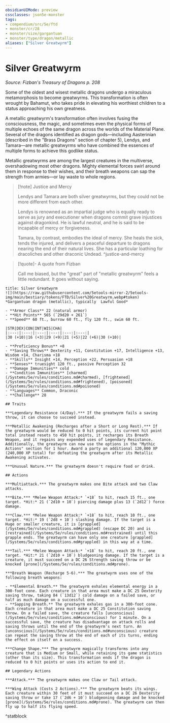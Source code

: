```yaml
---
obsidianUIMode: preview
cssclasses: json5e-monster
tags:
- compendium/src/5e/ftd
- monster/cr/28
- monster/size/gargantuan
- monster/type/dragon/metallic
aliases: ["Silver Greatwyrm"]
---
```

# Silver Greatwyrm
*Source: Fizban's Treasury of Dragons p. 208*  

Some of the oldest and wisest metallic dragons undergo a miraculous metamorphosis to become greatwyrms. This transformation is often wrought by Bahamut, who takes pride in elevating his worthiest children to a status approaching his own greatness.

A metallic greatwyrm's transformation often involves fusing the consciousness, the magic, and sometimes even the physical forms of multiple echoes of the same dragon across the worlds of the Material Plane. Several of the dragons identified as dragon gods—including Aasterinian (described in the "Brass Dragons" section of chapter 5), Lendys, and Tamara—are metallic greatwyrms who have combined the essences of multiple forms to achieve this godlike status.

Metallic greatwyrms are among the largest creatures in the multiverse, overshadowing most other dragons. Mighty elemental forces swirl around them in response to their wishes, and their breath weapons can sap the strength from armies—or lay waste to whole regions.

> [!note] Justice and Mercy
> 
> Lendys and Tamara are both silver greatwyrms, but they could not be more different from each other.
> 
> Lendys is renowned as an impartial judge who is equally ready to serve as jury and executioner when dragons commit grave injustices against dragonkind. He is lawful neutral, and he is said to be incapable of mercy or forgiveness.
> 
> Tamara, by contrast, embodies the ideal of mercy. She heals the sick, tends the injured, and delivers a peaceful departure to dragons nearing the end of their natural lives. She has a particular loathing for dracoliches and other draconic Undead.
^justice-and-mercy

> [!quote]- A quote from Fizban  
> 
> Call me biased, but the "great" part of "metallic greatwyrm" feels a little redundant. It goes without saying.


```ad-statblock
title: Silver Greatwyrm
![](https://raw.githubusercontent.com/5etools-mirror-2/5etools-img/main/bestiary/tokens/FTD/Silver%20Greatwyrm.webp#token)
*Gargantuan dragon (metallic), typically  Lawful Good*

- **Armor Class** 22 (natural armor)
- **Hit Points** 565 (`29d20 + 261`)
- **Speed** 60 ft., burrow 60 ft., fly 120 ft., swim 60 ft.

|STR|DEX|CON|INT|WIS|CHA|
|:---:|:---:|:---:|:---:|:---:|:---:|
|30 (+10)|16 (+3)|29 (+9)|21 (+5)|22 (+6)|30 (+10)|

- **Proficiency Bonus** +8
- **Saving Throws** Dexterity +11, Constitution +17, Intelligence +13, Wisdom +14, Charisma +18
- **Skills** Insight +14, Perception +22, Persuasion +18
- **Senses** truesight 120 ft., passive Perception 32
- **Damage Immunities** cold
- **Condition Immunities** [charmed](/Systems/5e/rules/conditions.md#charmed), [frightened](/Systems/5e/rules/conditions.md#frightened), [poisoned](/Systems/5e/rules/conditions.md#poisoned)
- **Languages** Common, Draconic
- **Challenge** 28

## Traits

***Legendary Resistance (4/Day).*** If the greatwyrm fails a saving throw, it can choose to succeed instead.

***Metallic Awakening (Recharges after a Short or Long Rest).*** If the greatwyrm would be reduced to 0 hit points, its current hit point total instead resets to 450 hit points, it recharges its Breath Weapon, and it regains any expended uses of Legendary Resistance. Additionally, the greatwyrm can now use the options in the "Mythic Actions" section for 1 hour. Award a party an additional 120,000 XP (240,000 XP total) for defeating the greatwyrm after its Metallic Awakening activates.

***Unusual Nature.*** The greatwyrm doesn't require food or drink.

## Actions

***Multiattack.*** The greatwyrm makes one Bite attack and two Claw attacks.

***Bite.*** *Melee Weapon Attack:* `+18` to hit, reach 15 ft., one target. *Hit:* 21 (`2d10 + 10`) piercing damage plus 13 (`2d12`) force damage.

***Claw.*** *Melee Weapon Attack:* `+18` to hit, reach 10 ft., one target. *Hit:* 19 (`2d8 + 10`) slashing damage. If the target is a Huge or smaller creature, it is [grappled](/Systems/5e/rules/conditions.md#grappled) (escape DC 20) and is [restrained](/Systems/5e/rules/conditions.md#restrained) until this grapple ends. The greatwyrm can have only one creature [grappled](/Systems/5e/rules/conditions.md#grappled) in this way at a time.

***Tail.*** *Melee Weapon Attack:* `+18` to hit, reach 20 ft., one target. *Hit:* 21 (`2d10 + 10`) bludgeoning damage. If the target is a creature, it must succeed on a DC 26 Strength saving throw or be knocked [prone](/Systems/5e/rules/conditions.md#prone).

***Breath Weapon (Recharge 5-6).*** The greatwyrm uses one of the following breath weapons:

- **Elemental Breath.** The greatwyrm exhales elemental energy in a 300-foot cone. Each creature in that area must make a DC 25 Dexterity saving throw, taking 84 (`13d12`) cold damage on a failed save, or half as much damage on a successful one.  
- **Sapping Breath.** The greatwyrm exhales gas in a 300-foot cone. Each creature in that area must make a DC 25 Constitution saving throw. On a failed save, the creature falls [unconscious](/Systems/5e/rules/conditions.md#unconscious) for 1 minute. On a successful save, the creature has disadvantage on attack rolls and saving throws until the end of the greatwyrm's next turn. An [unconscious](/Systems/5e/rules/conditions.md#unconscious) creature can repeat the saving throw at the end of each of its turns, ending the effect on itself on a success.  

***Change Shape.*** The greatwyrm magically transforms into any creature that is Medium or Small, while retaining its game statistics (other than its size). This transformation ends if the dragon is reduced to 0 hit points or uses its action to end it.

## Legendary Actions

***Attack.*** The greatwyrm makes one Claw or Tail attack.

***Wing Attack (Costs 2 Actions).*** The greatwyrm beats its wings. Each creature within 30 feet of it must succeed on a DC 26 Dexterity saving throw or take 17 (`2d6 + 10`) bludgeoning damage and be knocked [prone](/Systems/5e/rules/conditions.md#prone). The greatwyrm can then fly up to half its flying speed.
```
^statblock